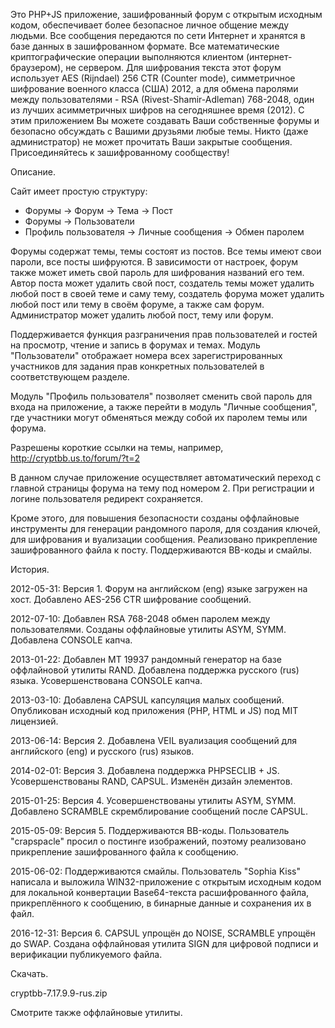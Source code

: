 Это PHP+JS приложение, зашифрованный форум с открытым исходным кодом, обеспечивает более безопасное личное общение между людьми. Все сообщения передаются по сети Интернет и хранятся в базе данных в зашифрованном формате. Все математические криптографические операции выполняются клиентом (интернет-браузером), не сервером. Для шифрования текста этот форум использует AES (Rijndael) 256 CTR (Counter mode), симметричное шифрование военного класса (США) 2012, а для обмена паролями между пользователями - RSA (Rivest-Shamir-Adleman) 768-2048, один из лучших асимметричных шифров на сегодняшнее время (2012). С этим приложением Вы можете создавать Ваши собственные форумы и безопасно обсуждать с Вашими друзьями любые темы. Никто (даже администратор) не может прочитать Ваши закрытые сообщения. Присоединяйтесь к зашифрованному сообществу! 


Описание. 

Сайт имеет простую структуру:
- Форумы → Форум → Тема → Пост
- Форумы → Пользователи
- Профиль пользователя → Личные сообщения → Обмен паролем


Форумы содержат темы, темы состоят из постов. Все темы имеют свои пароли, все посты шифруются. В зависимости от настроек, форум также может иметь свой пароль для шифрования названий его тем. Автор поста может удалить свой пост, создатель темы может удалить любой пост в своей теме и саму тему, создатель форума может удалить любой пост или тему в своём форуме, а также сам форум. Администратор может удалить любой пост, тему или форум. 

Поддерживается функция разграничения прав пользователей и гостей на просмотр, чтение и запись в форумах и темах. Модуль "Пользователи" отображает номера всех зарегистрированных участников для задания прав конкретных пользователей в соответствующем разделе. 

Модуль "Профиль пользователя" позволяет сменить свой пароль для входа на приложение, а также перейти в модуль "Личные сообщения", где участники могут обменяться между собой их паролем темы или форума. 

Разрешены короткие ссылки на темы, например, http://cryptbb.us.to/forum/?t=2

В данном случае приложение осуществляет автоматический переход с главной страницы форума на тему под номером 2. При регистрации и логине пользователя редирект сохраняется. 

Кроме этого, для повышения безопасности созданы оффлайновые инструменты для генерации рандомного пароля, для создания ключей, для шифрования и вуализации сообщения. Реализовано прикрепление зашифрованного файла к посту. Поддерживаются BB-коды и смайлы. 


История. 

2012-05-31: Версия 1. Форум на английском (eng) языке загружен на хост. Добавлено AES-256 CTR шифрование сообщений.

2012-07-10: Добавлен RSA 768-2048 обмен паролем между пользователями. Созданы оффлайновые утилиты ASYM, SYMM. Добавлена CONSOLE капча.

2013-01-22: Добавлен MT 19937 рандомный генератор на базе оффлайновой утилиты RAND. Добавлена поддержка русского (rus) языка. Усовершенствована CONSOLE капча.

2013-03-10: Добавлена CAPSUL капсуляция малых сообщений. Опубликован исходный код приложения (PHP, HTML и JS) под MIT лицензией.

2013-06-14: Версия 2. Добавлена VEIL вуализация сообщений для английского (eng) и русского (rus) языков.

2014-02-01: Версия 3. Добавлена поддержка PHPSECLIB + JS. Усовершенствованы RAND, CAPSUL. Изменён дизайн элементов.

2015-01-25: Версия 4. Усовершенствованы утилиты ASYM, SYMM. Добавлено SCRAMBLE скремблирование сообщений после CAPSUL.

2015-05-09: Версия 5. Поддерживаются BB-коды. Пользователь "crapspacle" просил о постинге изображений, поэтому реализовано прикрепление зашифрованного файла к сообщению.

2015-06-02: Поддерживаются смайлы. Пользователь "Sophia Kiss" написала и выложила WIN32-приложение с открытым исходным кодом для локальной конвертации Base64-текста расшифрованного файла, прикреплённого к сообщению, в бинарные данные и сохранения их в файл.

2016-12-31: Версия 6. CAPSUL упрощён до NOISE, SCRAMBLE упрощён до SWAP. Создана оффлайновая утилита SIGN для цифровой подписи и верификации публикуемого файла. 


Скачать. 

cryptbb-7.17.9.9-rus.zip


Смотрите также оффлайновые утилиты.
